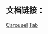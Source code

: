 ## 文档链接：

[Carousel](http://75team.github.io/novaUI/detail.html?doc=carousel)
[Tab](http://75team.github.io/novaUI/detail.html?doc=tab)

